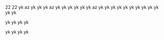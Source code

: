 22
22
yk
az
yk
yk
yk
az
yk
yk
yk
yk
yk
yk
az
yk
yk
yk
yk
yk
yk
yk
yk
yk
yk
yk
yk


yk
yk
yk
yk


yk
yk
yk
yk
